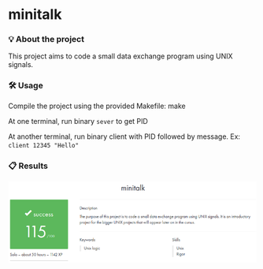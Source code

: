 # minitalk

### 💡 About the project

This project aims to code a small data exchange program using UNIX signals.  

### 🛠️ Usage

Compile the project using the provided Makefile: make

At one terminal, run binary ```sever``` to get PID

At another terminal, run binary client with PID followed by message. Ex: ```client 12345 "Hello"```

### 📋 Results

![minitalk.png](minitalk.png)
